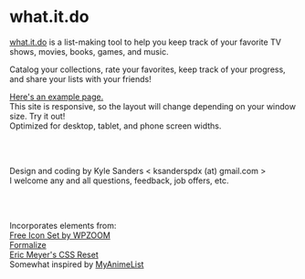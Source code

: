 what.it.do
==========

[what.it.do](http://whatitdo.herokuapp.com/) is a list-making tool to help you keep track of your favorite TV shows, movies, books, games, and music.

Catalog your collections, rate your favorites, keep track of your progress, and share your lists with your friends!

[Here's an example page.](http://whatitdo.herokuapp.com/~oz)<br />
This site is responsive, so the layout will change depending on your window size. Try it out!<br />
Optimized for desktop, tablet, and phone screen widths.

<br />
<br />

Design and coding by Kyle Sanders < ksanderspdx (at) gmail.com ><br />
I welcome any and all questions, feedback, job offers, etc.

<br />
<br />


Incorporates elements from:<br />
[Free Icon Set by WPZOOM](http://www.wpzoom.com/)<br />
[Formalize](http://formalize.me/)<br />
[Eric Meyer's CSS Reset](http://meyerweb.com/eric/tools/css/)<br />
Somewhat inspired by [MyAnimeList](http://www.myanimelist.net/)
